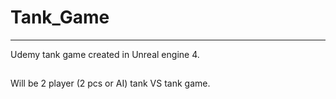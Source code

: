 # Tank_Game
---
Udemy tank game created in Unreal engine 4.
##
Will be 2 player (2 pcs or AI) tank VS tank game.
